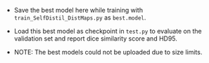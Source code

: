 * Save the best model here while training with `train_SelfDistil_DistMaps.py` as `best.model`. 

* Load this best model as checkpoint in `test.py` to evaluate on the validation set and report dice similarity score and HD95.

* NOTE: The best models could not be uploaded due to size limits.

